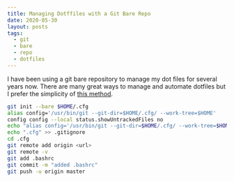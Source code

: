 ```yaml
---
title: Managing Dotffiles with a Git Bare Repo
date: 2020-05-30
layout: posts
tags:
  - git
  - bare
  - repo
  - dotfiles
---
```


I have been using a git bare repository to manage my dot files for several years now. There are many great ways to manage and automate dotfiles but I prefer the simplicity of [this method](https://www.atlassian.com/git/tutorials/dotfiles).

``` bash
git init --bare $HOME/.cfg
alias config='/usr/bin/git --git-dir=$HOME/.cfg/ --work-tree=$HOME'
config config --local status.showUntrackedFiles no
echo "alias config='/usr/bin/git --git-dir=$HOME/.cfg/ --work-tree=$HOME'" >> $HOME/.bashrc
echo ".cfg" >> .gitignore
cd .cfg
git remote add origin <url>
git remote -v
git add .bashrc
git commit -m "added .bashrc"
git push -u origin master
```



